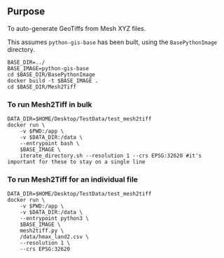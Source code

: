 ## Purpose
To auto-generate GeoTiffs from Mesh XYZ files.

This assumes `python-gis-base` has been built, using the `BasePythonImage` directory.
```
BASE_DIR=../
BASE_IMAGE=python-gis-base
cd $BASE_DIR/BasePythonImage
docker build -t $BASE_IMAGE .
cd $BASE_DIR/Mesh2Tiff
```

### To run Mesh2Tiff in bulk
```
DATA_DIR=$HOME/Desktop/TestData/test_mesh2tiff
docker run \
    -v $PWD:/app \
    -v $DATA_DIR:/data \
    --entrypoint bash \
    $BASE_IMAGE \
    iterate_directory.sh --resolution 1 --crs EPSG:32620 #it's important for these to stay on a single line
```

### To run Mesh2Tiff for an individual file
```
DATA_DIR=$HOME/Desktop/TestData/test_mesh2tiff
docker run \
    -v $PWD:/app \
    -v $DATA_DIR:/data \
    --entrypoint python3 \
    $BASE_IMAGE \
    mesh2tiff.py \
    /data/hmax_land2.csv \
    --resolution 1 \
    --crs EPSG:32620
```